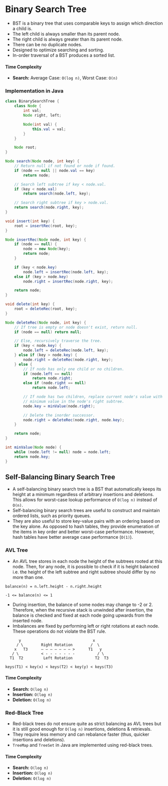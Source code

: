 # Binary Search Tree

- BST is a binary tree that uses comparable keys to assign which direction a child is.
- The left child is always smaller than its parent node.
- The right child is always greater than its parent node.
- There can be no duplicate nodes.
- Designed to optimize searching and sorting.
- In-order traversal of a BST produces a sorted list.

#### Time Complexity

- **Search:** Average Case: `O(log n)`, Worst Case: `O(n)`

### Implementation in Java

```java
class BinarySearchTree {
    class Node {
        int val;
        Node right, left;

        Node(int val) {
            this.val = val;
        }
    }

    Node root;
}
```

```java
Node search(Node node, int key) {
    // Return null if not found or node if found.
    if (node == null || node.val == key)
        return node;

    // Search left subtree if key < node.val.
    if (key < node.val)
        return search(node.left, key);

    // Search right subtree if key > node.val.
    return search(node.right, key);
}
```

```java
void insert(int key) {
    root = insertRec(root, key);
}

Node insertRec(Node node, int key) {
    if (node == null) {
        node = new Node(key);
        return node;
    }

    if (key < node.key)
        node.left = insertRec(node.left, key);
    else if (key > node.key)
        node.right = insertRec(node.right, key);

    return node;
}
```

```java
void delete(int key) {
    root = deleteRec(root, key);
}

Node deleteRec(Node node, int key) {
    // If tree is empty or node doesn't exist, return null.
    if (node == null) return null;

    // Else, recursively traverse the tree.
    if (key < node.key) {
        node.left = deleteRec(node.left, key);
    } else if (key > node.key) {
        node.right = deleteRec(node.right, key);
    } else {
        // If node has only one child or no children.
        if (node.left == null)
            return node.right;
        else if (node.right == null)
            return node.left;

        // If node has two children, replace current node's value with the
        // minimum value in the node's right subtree.
        node.key = minValue(node.right);

        // Delete the inorder successor.
        node.right = deleteRec(node.right, node.key);
    }

    return node;
}

int minValue(Node node) {
    while (node.left != null) node = node.left;
    return node.key;
}
```

## Self-Balancing Binary Search Tree

- A self-balancing binary search tree is a BST that automatically keeps its height at a minimum regardless of arbitrary insertions and deletions. This allows for worst-case lookup performance of `O(log n)` instead of `O(n)`.
- Self-balancing binary search trees are useful to construct and maintain ordered lists, such as priority queues.
- They are also useful to store key-value pairs with an ordering based on the key alone. As opposed to hash tables, they provide enumeration of the items in key order and better worst-case performance. However, hash tables have better average case performance (`O(1)`).

### AVL Tree

- An AVL tree stores in each node the height of the subtrees rooted at this node. Then, for any node, it is possible to check if it is height balanced i.e. the height of the left subtree and right subtree should differ by no more than one.

```
balance(n) = n.left.height - n.right.height
```

```
-1 <= balance(n) <= 1
```

- During insertion, the balance of some nodes may change to -2 or 2. Therefore, when the recursive stack is unwinded after insertion, the balance is checked and fixed at each node going upwards from the inserted node.
- Imbalances are fixed by performing left or right rotations at each node. These operations do not violate the BST rule.

```
      y                                x
     / \        Right Rotation        /  \
    x   T3      – – – – – – – >      T1   y
   / \          < - - - - - - -          / \
  T1  T2         Left Rotation          T2  T3

keys(T1) < key(x) < keys(T2) < key(y) < keys(T3)
```

#### Time Complexity

- **Search:** `O(log n)`
- **Insertion:** `O(log n)`
- **Deletion:** `O(log n)`

### Red-Black Tree

- Red-black trees do not ensure quite as strict balancing as AVL trees but it is still good enough for `O(log n)` insertions, deletions & retrievals.
- They require less memory and can rebalance faster (thus, quicker insertions and deletions).
- `TreeMap` and `TreeSet` in Java are implemented using red-black trees.

#### Time Complexity

- **Search:** `O(log n)`
- **Insertion:** `O(log n)`
- **Deletion:** `O(log n)`
